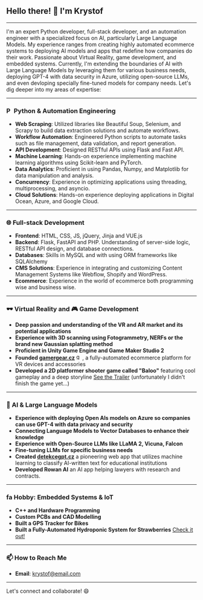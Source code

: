 ## Hello there! 👋 I'm Krystof

---

I'm an expert Python developer, full-stack developer, and an automation engineer with a specialized focus on AI, particularly Large Language Models. My experience ranges from creating highly automated ecommerce systems to deploying AI models and apps that redefine how companies do their work. Passionate about Virtual Reality, game development, and embedded systems. Currently, I'm extending the boundaries of AI with Large Language Models by leveraging them for various business needs, deploying GPT-4 with data security in Azure, utilizing open-source LLMs, and even devloping specially fine-tuned models for company needs. Let's dig deeper into my areas of expertise:

---

### <img src='https://raw.githubusercontent.com/jmnote/z-icons/master/svg/python.svg' alt='Python' height='16'> Python & Automation Engineering

- **Web Scraping**: Utilized libraries like Beautiful Soup, Selenium, and Scrapy to build data extraction solutions and automate workflows.
- **Workflow Automation**: Engineered Python scripts to automate tasks such as file management, data validation, and report generation.
- **API Development**: Designed RESTful APIs using Flask and Fast API.
- **Machine Learning**: Hands-on experience implementing machine learning algorithms using Scikit-learn and PyTorch.
- **Data Analytics**: Proficient in using Pandas, Numpy, and Matplotlib for data manipulation and analysis.
- **Concurrency**: Experience in optimizing applications using threading, multiprocessing, and asyncio.
- **Cloud Solutions**: Hands-on experience deploying applications in Digital Ocean, Azure, and Google Cloud.

---

### 🌐 Full-stack Development

- **Frontend**: HTML, CSS, JS, jQuery, Jinja and VUE.js
- **Backend**: Flask, FastAPI and PHP. Understanding of server-side logic, RESTful API design, and database connections.
- **Databases**: Skills in MySQL and with using ORM frameworks like SQLAlchemy
- **CMS Solutions**: Experience in integrating and customizing Content Management Systems like Webflow, Shopify and WordPress.
- **Ecommerce**: Experience in the world of ecommerce both programming wise and business wise.

---

### 🕶️ Virtual Reality and 🎮 Game Development

- **Deep passion and understanding of the VR and AR market and its potential applications**
- **Experience with 3D scanning using Fotogrammetry, NERFs or the brand new Gaussian splatting method**
- **Proficient in Unity Game Engine and Game Maker Studio 2**
- **Founded [gamergear.cz](https://gamergear.cz)** <img src='https://cdn.shopify.com/s/files/1/0563/4159/4311/t/5/assets/ninja.svg?v=77334596273833684201620979735' alt='gamergear Icon' height='16'>, a fully-automated ecommerce platform for VR devices and accessories
- **Developed a 2D platformer shooter game called "Baloo"** featuring cool gameplay and a deep storyline [See the Trailer](https://youtu.be/wFrnrE1P6Vw?si=fo2wHgnmljTZknL1) (unfortunately I didn't finish the game yet...)

---

### 🤖 AI & Large Language Models

- **Experience with deploying Open AIs models on Azure so companies can use GPT-4 with data privacy and security**
- **Connecting Language Models to Vector Databases to enhance their knowledge**
- **Experience with Open-Source LLMs like LLaMA 2, Vicuna, Falcon**
- **Fine-tuning LLMs for specific business needs**
- **Created [detekcegpt.cz](https://detekcegpt.cz)** a pioneering web app that utilizes machine learning to classify AI-written text for educational institutions
- **Developed Rowan AI** an AI app helping lawyers with research and contracts.

---

### <img src='https://pbs.twimg.com/profile_images/1372295956771835906/btVMoJmm_400x400.png' alt='factorio Icon' height='16'> Hobby: Embedded Systems & IoT

- **C++ and Hardware Programming**
- **Custom PCBs and CAD Modelling**
- **Built a GPS Tracker for Bikes**
- **Built a Fully-Automated Hydroponic System for Strawberries** [Check it out!](https://youtu.be/GOsS86VH_gc?si=vZqqE-h-CGGa2v7E)

---

### 📫 How to Reach Me

- **Email**: [krystof@email.com](mailto:krystof@email.com)

---

Let's connect and collaborate! 😄



